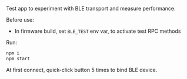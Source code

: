 Test app to experiment with BLE transport and measure performance.

Before use:

- In firmware build, set `BLE_TEST` env var, to activate test RPC methods

Run:

```sh
npm i
npm start
```

At first connect, quick-click button 5 times to bind BLE device.
